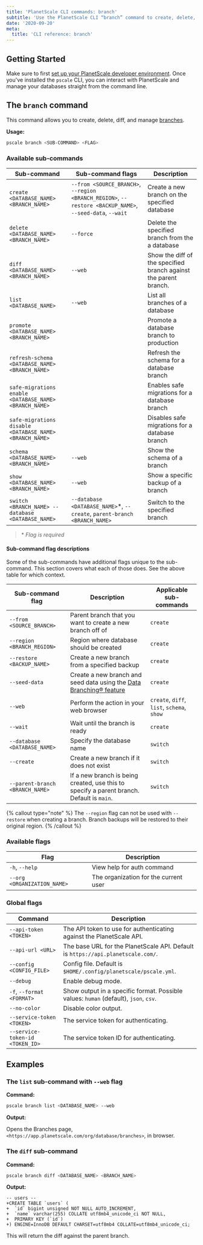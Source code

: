 ```yaml
---
title: 'PlanetScale CLI commands: branch'
subtitle: 'Use the PlanetScale CLI “branch” command to create, delete, diff, and manage branches from your terminal.'
date: '2020-09-20'
meta:
  title: 'CLI reference: branch'
---
```


## Getting Started

Make sure to first [set up your PlanetScale developer environment](/docs/concepts/planetscale-environment-setup). Once you've installed the `pscale` CLI, you can interact with PlanetScale and manage your databases straight from the command line.

## The `branch` command

This command allows you to create, delete, diff, and manage [branches](/docs/concepts/branching).

**Usage:**

```bash
pscale branch <SUB-COMMAND> <FLAG>
```

### Available sub-commands

| **Sub-command**                                         | **Sub-command flags**                                                                                    | **Description**                                                  |
| ------------------------------------------------------- | -------------------------------------------------------------------------------------------------------- | ---------------------------------------------------------------- |
| `create <DATABASE_NAME> <BRANCH_NAME>`                  | `--from <SOURCE_BRANCH>`, `--region <BRANCH_REGION>`, `--restore <BACKUP_NAME>`, `--seed-data`, `--wait` | Create a new branch on the specified database                    |
| `delete <DATABASE_NAME> <BRANCH_NAME>`                  | `--force`                                                                                                | Delete the specified branch from the a database                  |
| `diff <DATABASE_NAME> <BRANCH_NAME>`                    | `--web`                                                                                                  | Show the diff of the specified branch against the parent branch. |
| `list <DATABASE_NAME>`                                  | `--web`                                                                                                  | List all branches of a database                                  |
| `promote <DATABASE_NAME> <BRANCH_NAME>`                 |                                                                                                          | Promote a database branch to production                          |
| `refresh-schema <DATABASE_NAME> <BRANCH_NAME>`          |                                                                                                          | Refresh the schema for a database branch                         |
| `safe-migrations enable <DATABASE_NAME> <BRANCH_NAME>`  |                                                                                                          | Enables safe migrations for a database branch                    |
| `safe-migrations disable <DATABASE_NAME> <BRANCH_NAME>` |                                                                                                          | Disables safe migrations for a database branch                   |
| `schema <DATABASE_NAME> <BRANCH_NAME>`                  | `--web`                                                                                                  | Show the schema of a branch                                      |
| `show <DATABASE_NAME> <BRANCH_NAME>`                    | `--web`                                                                                                  | Show a specific backup of a branch                               |
| `switch <BRANCH_NAME> --database <DATABASE_NAME>`       | `--database <DATABASE_NAME>`\*, `--create`, `parent-branch <BRANCH_NAME>`                                | Switch to the specified branch                                   |

> \* _Flag is required_

#### Sub-command flag descriptions

Some of the sub-commands have additional flags unique to the sub-command. This section covers what each of those does. See the above table for which context.

| **Sub-command flag**            | **Description**                                                                                       | **Applicable sub-commands**                |
| ------------------------------- | ----------------------------------------------------------------------------------------------------- | ------------------------------------------ |
| `--from <SOURCE_BRANCH>`        | Parent branch that you want to create a new branch off of                                             | `create`                                   |
| `--region <BRANCH_REGION>`      | Region where database should be created                                                               | `create`                                   |
| `--restore <BACKUP_NAME>`       | Create a new branch from a specified backup                                                           | `create`                                   |
| `--seed-data`                   | Create a new branch and seed data using the [Data Branching® feature](/docs/concepts/data-branching) | `create`                                   |
| `--web`                         | Perform the action in your web browser                                                                | `create`, `diff`, `list`, `schema`, `show` |
| `--wait`                        | Wait until the branch is ready                                                                        | `create`                                   |
| `--database <DATABASE_NAME>`    | Specify the database name                                                                             | `switch`                                   |
| `--create`                      | Create a new branch if it does not exist                                                              | `switch`                                   |
| `--parent-branch <BRANCH_NAME>` | If a new branch is being created, use this to specify a parent branch. Default is `main`.             | `switch`                                   |

{% callout type="note" %}
The `--region` flag can not be used with `--restore` when creating a branch. Branch backups will be restored to their original region.
{% /callout %}

### Available flags

| **Flag**                    | **Description**                       |
| --------------------------- | ------------------------------------- |
| `-h`, `--help`              | View help for auth command            |
| `--org <ORGANIZATION_NAME>` | The organization for the current user |

### Global flags

| **Command**                     | **Description**                                                                      |
| ------------------------------- | ------------------------------------------------------------------------------------ |
| `--api-token <TOKEN>`           | The API token to use for authenticating against the PlanetScale API.                 |
| `--api-url <URL>`               | The base URL for the PlanetScale API. Default is `https://api.planetscale.com/`.     |
| `--config <CONFIG_FILE>`        | Config file. Default is `$HOME/.config/planetscale/pscale.yml`.                      |
| `--debug`                       | Enable debug mode.                                                                   |
| `-f`, `--format <FORMAT>`       | Show output in a specific format. Possible values: `human` (default), `json`, `csv`. |
| `--no-color`                    | Disable color output.                                                                |
| `--service-token <TOKEN>`       | The service token for authenticating.                                                |
| `--service-token-id <TOKEN_ID>` | The service token ID for authenticating.                                             |

## Examples

### The `list` sub-command with `--web` flag

**Command:**

```bash
pscale branch list <DATABASE_NAME> --web
```

**Output:**

Opens the Branches page, `<https://app.planetscale.com/org/database/branches>`, in browser.

### The `diff` sub-command

**Command:**

```bash
pscale branch diff <DATABASE_NAME> <BRANCH_NAME>
```

**Output:**

```
-- users --
+CREATE TABLE `users` (
+  `id` bigint unsigned NOT NULL AUTO_INCREMENT,
+  `name` varchar(255) COLLATE utf8mb4_unicode_ci NOT NULL,
+  PRIMARY KEY (`id`)
+) ENGINE=InnoDB DEFAULT CHARSET=utf8mb4 COLLATE=utf8mb4_unicode_ci;
```

This will return the diff against the parent branch.
